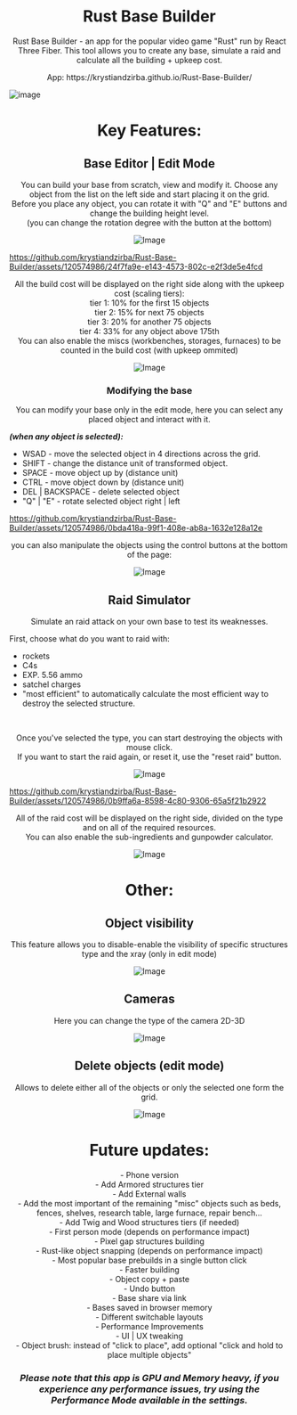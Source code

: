 <h1 align="center">Rust Base Builder</h1>

<p align="center">
Rust Base Builder - an app for the popular video game "Rust" run by React Three Fiber. This tool allows you to create any base, simulate a raid and calculate all the building + upkeep cost.
</p>

<p align="center"> App: https://krystiandzirba.github.io/Rust-Base-Builder/ </p>

![image](https://github.com/krystiandzirba/Rust-Base-Builder/assets/120574986/6851219d-808d-477e-9f78-c22a2eff6962)

<h1 align="center">Key Features:</h1>

<h2 align="center">Base Editor | Edit Mode</h2>

<p align="center">
You can build your base from scratch, view and modify it.
Choose any object from the list on the left side and start placing it on the grid. <br>
Before you place any object, you can rotate it with "Q" and "E" buttons and change the building height level.<br>
  (you can change the rotation degree with the button at the bottom)
</p>

<p align="center">
    <img src="https://github.com/krystiandzirba/Rust-Base-Builder/assets/120574986/332822fa-6a77-47a0-90cf-8d764abd96eb" alt="Image">
  </p>

https://github.com/krystiandzirba/Rust-Base-Builder/assets/120574986/24f7fa9e-e143-4573-802c-e2f3de5e4fcd

<p align="center">
All the build cost will be displayed on the right side along with the upkeep cost (scaling tiers):<br>
tier 1: 10% for the first 15 objects<br>
tier 2: 15% for next 75 objects<br>
tier 3: 20% for another 75 objects<br>
tier 4: 33% for any object above 175th<br>
  You can also enable the miscs (workbenches, storages, furnaces) to be counted in the build cost (with upkeep ommited)
</p>

<p align="center">
    <img src="https://github.com/krystiandzirba/Rust-Base-Builder/assets/120574986/9903ac00-1015-442d-b83b-5b7146883983" alt="Image">
  </p>

<h3 align="center">Modifying the base</h3>

<p align="center">
You can modify your base only in the edit mode, here you can select any placed object and interact with it.<br>
  
***(when any object is selected):***
  
- WSAD -  move the selected object in 4 directions across the grid.
- SHIFT - change the distance unit of transformed object.
- SPACE - move object up by (distance unit)
- CTRL - move object down by (distance unit)
- DEL | BACKSPACE - delete selected object
- "Q" | "E" - rotate selected object right | left
</p>

https://github.com/krystiandzirba/Rust-Base-Builder/assets/120574986/0bda418a-99f1-408e-ab8a-1632e128a12e

<p align="center">
you can also manipulate the objects using the control buttons at the bottom of the page:
</p>

<p align="center">
    <img src="https://github.com/krystiandzirba/Rust-Base-Builder/assets/120574986/0f837ddc-573b-4440-b091-45d761ef20da" alt="Image">
  </p>


<h2 align="center">Raid Simulator</h2>

<p align="center">
Simulate an raid attack on your own base to test its weaknesses.
</p>

First, choose what do you want to raid with:<br>
- rockets <br> 
- C4s <br> 
- EXP. 5.56 ammo<br>
- satchel charges<br> 
- "most efficient" to automatically calculate the most efficient way to destroy the selected structure.<br>
<br>
<p align="center">
Once you've selected the type, you can start destroying the objects with mouse click. <br>
If you want to start the raid again, or reset it, use the "reset raid" button.
</p>

<p align="center">
    <img src="https://github.com/krystiandzirba/Rust-Base-Builder/assets/120574986/9b614b4e-ca3d-43f1-b00b-5c3b356c9492" alt="Image">
  </p>

https://github.com/krystiandzirba/Rust-Base-Builder/assets/120574986/0b9ffa6a-8598-4c80-9306-65a5f21b2922

<p align="center">
All of the raid cost will be displayed on the right side, divided on the type and on all of the required resources.<br>
You can also enable the sub-ingredients and gunpowder calculator.
</p>

<p align="center">
  <img src="https://github.com/krystiandzirba/Rust-Base-Builder/assets/120574986/ee37694b-59c8-49d6-927b-c634457c39eb" alt="Image">
</p>

<h1 align="center">Other:</h1>

<h2 align="center">Object visibility</h2>

<p align="center">
  This feature allows you to disable-enable the visibility of specific structures type and the xray (only in edit mode)
</p>

<p align="center">
  <img src="https://github.com/krystiandzirba/Rust-Base-Builder/assets/120574986/48b8c0bc-7600-4012-b02f-e7faafe03b68" alt="Image">
</p>

<h2 align="center">Cameras</h2>

<p align="center">
  Here you can change the type of the camera 2D-3D
</p>

<p align="center">
  <img src="https://github.com/krystiandzirba/Rust-Base-Builder/assets/120574986/ecdc0522-13a1-4147-bd65-57fade4b8585" alt="Image">
</p>

<h2 align="center">Delete objects (edit mode)</h2>

<p align="center">
  Allows to delete either all of the objects or only the selected one form the grid.
</p>

<p align="center">
  <img src="https://github.com/krystiandzirba/Rust-Base-Builder/assets/120574986/3c6b99d8-df03-47f3-a890-0d03031c795c" alt="Image">
</p>

<h1 align="center">Future updates:</h1>

<p align="center">
- Phone version<br>  
- Add Armored structures tier<br>
- Add External walls<br>
- Add the most important of the remaining "misc" objects such as beds, fences, shelves, research table, large furnace, repair bench...<br>
- Add Twig and Wood structures tiers (if needed)<br>
- First person mode (depends on performance impact)<br>
- Pixel gap structures building<br>
- Rust-like object snapping (depends on performance impact)<br>
- Most popular base prebuilds in a single button click<br>
- Faster building<br>
- Object copy + paste<br>
- Undo button<br>
- Base share via link<br>
- Bases saved in browser memory<br>
- Different switchable layouts<br>
- Performance Improvements<br>
- UI | UX tweaking<br>
- Object brush: instead of "click to place", add optional "click and hold to place multiple objects"<br>
</p>

_<h3 align="center">Please note that this app is GPU and Memory heavy, if you experience any performance issues, try using the ***Performance Mode*** available in the settings.</h3>_
